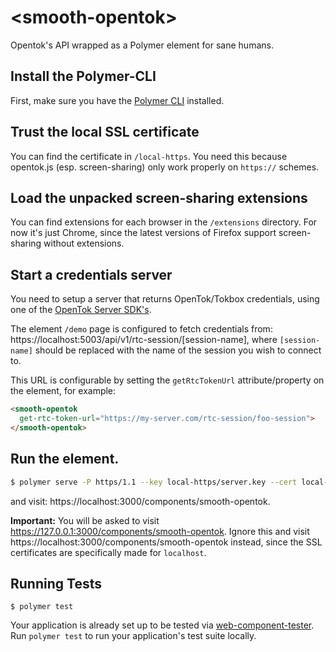 # \<smooth-opentok\>

Opentok&#39;s API wrapped as a Polymer element for sane humans.

## Install the Polymer-CLI

First, make sure you have the
[Polymer CLI](https://www.npmjs.com/package/polymer-cli) installed.

## Trust the local SSL certificate

You can find the certificate in `/local-https`. You need this because opentok.js
(esp. screen-sharing) only work properly on `https://` schemes.

## Load the unpacked screen-sharing extensions

You can find extensions for each browser in the `/extensions` directory. For
now it's just Chrome, since the latest versions of Firefox support
screen-sharing without extensions.

## Start a credentials server

You need to setup a server that returns OpenTok/Tokbox credentials, using one
of the [OpenTok Server SDK's][opentok-server-sdks].

The element `/demo` page is configured to fetch credentials from:
https://localhost:5003/api/v1/rtc-session/[session-name], where
`[session-name]` should be replaced with the name of the session you wish to
connect to.

This URL is configurable by setting the `getRtcTokenUrl` attribute/property on
the element, for example:

```html
<smooth-opentok
  get-rtc-token-url="https://my-server.com/rtc-session/foo-session">
</smooth-opentok>
```


## Run the element.

```bash
$ polymer serve -P https/1.1 --key local-https/server.key --cert local-https/server.crt --hostname localhost --port 3000
```

and visit: https://localhost:3000/components/smooth-opentok.


**Important:** You will be asked to visit https://127.0.0.1:3000/components/smooth-opentok.
Ignore this and visit https://localhost:3000/components/smooth-opentok instead,
since the SSL certificates are specifically made for `localhost`.

## Running Tests

```
$ polymer test
```

Your application is already set up to be tested via [web-component-tester](https://github.com/Polymer/web-component-tester).
Run `polymer test` to run your application's test suite locally.


[opentok-server-sdks]: https://tokbox.com/developer/sdks/server/
